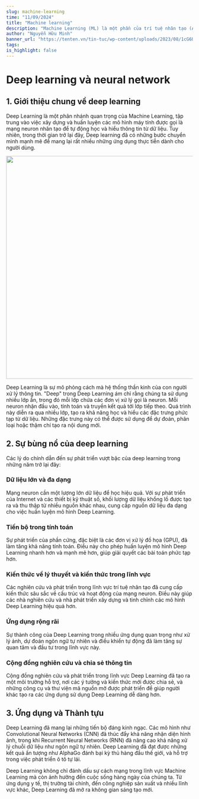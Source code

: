 ```yaml
---
slug: machine-learning
time: "11/09/2024"
title: "Machine learning"
description: "Machine Learning (ML) là một phần của trí tuệ nhân tạo (AI) mà chúng ta dùng để xây dựng các mô hình hoặc chương trình máy tính có khả năng tự học từ dữ liệu."
author: "Nguyễn Hữu Minh"
banner_url: "https://tenten.vn/tin-tuc/wp-content/uploads/2023/08/1cG6U1qstYDijh9bPL42e-Q.jpg"
tags:
is_highlight: false
---
```


# Deep learning và neural network

## 1. Giới thiệu chung về deep learning

Deep Learning là một phân nhánh quan trọng của Machine Learning, tập trung vào việc xây dựng và huấn luyện các mô hình máy tính được gọi là mạng neuron nhân tạo để tự động học và hiểu thông tin từ dữ liệu.
Tuy nhiên, trong thời gian trở lại đây, Deep learning đã có những bước chuyển mình mạnh mẽ để mang lại rất nhiều những ứng dụng thực tiễn dành cho người dùng.

<img src="https://i.imgur.com/NWfeUDg.jpeg" style="width: 600px;"/>

Deep Learning là sự mô phỏng cách mà hệ thống thần kinh của con người xử lý thông tin.
"Deep" trong Deep Learning ám chỉ rằng chúng ta sử dụng nhiều lớp ẩn, trong đó mỗi lớp chứa các đơn vị xử lý gọi là neuron.
Mỗi neuron nhận đầu vào, tính toán và truyền kết quả tới lớp tiếp theo. Quá trình này diễn ra qua nhiều lớp, tạo ra khả năng học và hiểu các đặc trưng phức tạp từ dữ liệu.
Những đặc trưng này có thể được sử dụng để dự đoán, phân loại hoặc thậm chí tạo ra nội dung mới.

## 2. Sự bùng nổ của deep learning
Các lý do chính dẫn đến sự phát triển vượt bậc của deep learning trong những năm trở lại đây:

### Dữ liệu lớn và đa dạng

Mạng neuron cần một lượng lớn dữ liệu để học hiệu quả.
Với sự phát triển của Internet và các thiết bị kỹ thuật số, khối lượng dữ liệu khổng lồ được tạo ra và thu thập từ nhiều nguồn khác nhau, cung cấp nguồn dữ liệu đa dạng cho việc huấn luyện mô hình Deep Learning.

### Tiến bộ trong tính toán

Sự phát triển của phần cứng, đặc biệt là các đơn vị xử lý đồ họa (GPU), đã làm tăng khả năng tính toán.
Điều này cho phép huấn luyện mô hình Deep Learning nhanh hơn và mạnh mẽ hơn, giúp giải quyết các bài toán phức tạp hơn.

### Kiến thức về lý thuyết và kiến thức trong lĩnh vực

Các nghiên cứu và phát triển trong lĩnh vực trí tuệ nhân tạo đã cung cấp kiến thức sâu sắc về cấu trúc và hoạt động của mạng neuron.
Điều này giúp các nhà nghiên cứu và nhà phát triển xây dựng và tinh chỉnh các mô hình Deep Learning hiệu quả hơn.

### Ứng dụng rộng rãi
Sự thành công của Deep Learning trong nhiều ứng dụng quan trọng như xử lý ảnh, dự đoán ngôn ngữ tự nhiên và điều khiển tự động đã làm tăng sự quan tâm và đầu tư trong lĩnh vực này.

### Cộng đồng nghiên cứu và chia sẻ thông tin
Cộng đồng nghiên cứu và phát triển trong lĩnh vực Deep Learning đã tạo ra một môi trường hỗ trợ, nơi các ý tưởng và kiến thức mới được chia sẻ, và những công cụ và thư viện mã nguồn mở được phát triển để giúp người khác tạo ra các ứng dụng sử dụng Deep Learning dễ dàng hơn.

## 3. Ứng dụng và Thành tựu

Deep Learning đã mang lại những tiến bộ đáng kinh ngạc.
Các mô hình như Convolutional Neural Networks (CNN) đã thúc đẩy khả năng nhận diện hình ảnh, trong khi Recurrent Neural Networks (RNN) đã nâng cao khả năng xử lý chuỗi dữ liệu như ngôn ngữ tự nhiên.
Deep Learning đã đạt được những kết quả ấn tượng như AlphaGo đánh bại kỳ thủ hàng đầu thế giới, và hỗ trợ trong việc phát triển ô tô tự lái.

Deep Learning không chỉ đánh dấu sự cách mạng trong lĩnh vực Machine Learning mà còn ảnh hưởng đến cuộc sống hàng ngày của chúng ta.
Từ ứng dụng y tế, thị trường tài chính, đến công nghiệp sản xuất và nhiều lĩnh vực khác, Deep Learning đã mở ra không gian sáng tạo mới.
